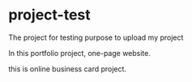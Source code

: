 # project-test
The project for testing purpose to upload my project

In this portfolio project, one-page website.

this is online business card project.


